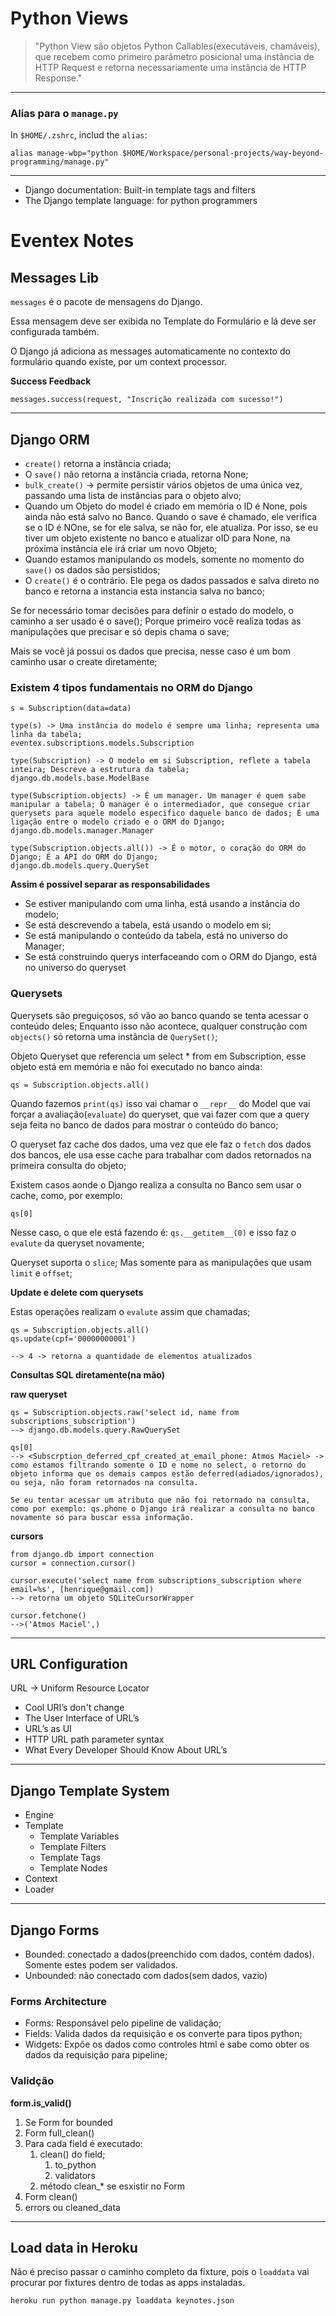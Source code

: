 # Python Views

> "Python View são objetos Python Callables(executáveis, chamáveis),
> que recebem como primeiro parâmetro posicional uma instância de HTTP Request
> e retorna necessariamente uma instância de HTTP Response."

---

### Alias para o `manage.py`

In `$HOME/.zshrc`, includ the `alias`:

`alias manage-wbp="python $HOME/Workspace/personal-projects/way-beyond-programming/manage.py"`

---

- Django documentation: Built-in template tags and filters
- The Django template language: for python programmers

# Eventex Notes

## Messages Lib

`messages` é o pacote de mensagens do Django.

Essa mensagem deve ser exibida no Template do Formulário e lá deve
ser configurada também.

O Django já adiciona as messages automaticamente no contexto
do formulário quando existe, por um context processor.

**Success Feedback**

`messages.success(request, "Inscrição realizada com sucesso!")`

---

## Django ORM

- `create()` retorna a instância criada;
- O `save()` não retorna a instância criada, retorna None;
- `bulk_create()` -> permite persistir vários objetos de uma única vez, passando uma lista de instâncias para o objeto alvo;
- Quando um Objeto do model é criado em memória o ID é None, pois ainda não está salvo no Banco. Quando o save é chamado, ele verifica se o ID é NOne, se for ele salva, se não for, ele atualiza. Por isso, se eu tiver um objeto existente no banco e atualizar oID para None, na próxima instância ele irá criar um novo Objeto;
- Quando estamos manipulando os models, somente no momento do `save()` os dados são persistidos;
- O `create()` é o contrário. Ele pega os dados passados e salva direto no banco e retorna a instancia esta instancia salva no banco;

Se for necessário tomar decisões para definir o estado do modelo, o caminho a ser usado é o save(); Porque primeiro você realiza todas as manipulações que precisar e só depis chama o save;

Mais se você já possui os dados que precisa, nesse caso é um bom caminho usar o create diretamente;

### Existem 4 tipos fundamentais no ORM do Django

`s = Subscription(data=data)`

```
type(s) -> Uma instância do modelo é sempre uma linha; representa uma linha da tabela;
eventex.subscriptions.models.Subscription

type(Subscription) -> O modelo em si Subscription, reflete a tabela inteira; Descreve a estrutura da tabela;
django.db.models.base.ModelBase

type(Subscription.objects) -> É um manager. Um manager é quem sabe manipular a tabela; O manager é o intermediador, que consegue criar querysets para aquele modelo especifico daquele banco de dados; É uma ligação entre o modelo criado e o ORM do Django;
django.db.models.manager.Manager

type(Subscription.objects.all()) -> É o motor, o coração do ORM do Django; É a API do ORM do Django;
django.db.models.query.QuerySet
```

**Assim é possível separar as responsabilidades**

- Se estiver manipulando com uma linha, está usando a instância do modelo;
- Se está descrevendo a tabela, está usando o modelo em si;
- Se está manipulando o conteúdo da tabela, está no universo do Manager;
- Se está construindo querys interfaceando com o ORM do Django, está no universo do queryset

### Querysets

Querysets são preguiçosos, só vão ao banco quando se tenta acessar o conteúdo deles; Enquanto isso não acontece, qualquer construção com  `objects()` só retorna uma instância de `QuerySet()`;

Objeto Queryset que referencia um select * from em Subscription, esse objeto está em memória e não foi executado no banco ainda:

`qs = Subscription.objects.all()`

Quando fazemos `print(qs)` isso vai chamar o `__repr__` do Model que vai forçar a avaliação(`evaluate`) do queryset,
que vai fazer com que a query seja feita no banco de dados para mostrar o conteúdo do banco;

O queryset faz cache dos dados, uma vez que ele faz o `fetch` dos dados dos bancos, ele usa esse cache para trabalhar
com dados retornados na primeira consulta do objeto;

Existem casos aonde o Django realiza a consulta no Banco sem usar o cache, como, por exemplo:

`qs[0]`

Nesse caso, o que ele está fazendo é: `qs.__getitem__(0)` e isso faz o `evalute` da queryset novamente;

Queryset suporta o `slice`; Mas somente para as manipulações que usam `limit` e `offset`;

**Update e delete com querysets**

Estas operações realizam o `evalute` assim que chamadas;

```
qs = Subscription.objects.all()
qs.update(cpf='00000000001')

--> 4 -> retorna a quantidade de elementos atualizados
```

**Consultas SQL diretamente(na mão)**

**raw queryset**

```
qs = Subscription.objects.raw('select id, name from subscriptions_subscription')
--> django.db.models.query.RawQuerySet

qs[0]
--> <Subscrption_deferred_cpf_created_at_email_phone: Atmos Maciel> -> como estamos filtrando somente o ID e nome no select, o retorno do objeto informa que os demais campos estão deferred(adiados/ignorados), ou seja, não foram retornados na consulta.

Se eu tentar acessar um atributo que não foi retornado na consulta, como por exemplo: qs.phone o Django irá realizar a consulta no banco novamente só para buscar essa informação.
```

**cursors**

```
from django.db import connection
cursor = connection.cursor()

cursor.execute('select name from subscriptions_subscription where email=%s', [henrique@gmail.com])
--> retorna um objeto SQLiteCursorWrapper

cursor.fetchone()
-->('Atmos Maciel',)
```

---

## URL Configuration

URL -> Uniform Resource Locator

- Cool URI’s don't change
- The User Interface of URL’s
- URL’s as UI
- HTTP URL path parameter syntax
- What Every Developer Should Know About URL’s

---

## Django Template System

- Engine
- Template
  - Template Variables
  - Template Filters
  - Template Tags
  - Template Nodes
- Context
- Loader

---

## Django Forms

- Bounded: conectado a dados(preenchido com dados, contém dados). Somente estes podem ser validados.
- Unbounded: não conectado com dados(sem dados, vazio)

### Forms Architecture

- Forms: Responsável pelo pipeline de validação;
- Fields: Valida dados da requisição e os converte para tipos python;
- Widgets: Expõe os dados como controles html e sabe como obter os dados da requisição para pipeline;

### Validção

**form.is_valid()**

1. Se Form for bounded
2. Form full_clean()
3. Para cada field é executado:
   1. clean() do field;
      1. to_python
      2. validators
   2. método clean_* se esxistir no Form
4. Form clean()
5. errors ou cleaned_data

---

## Load data in Heroku

Não é preciso passar o caminho completo da fixture, pois o `loaddata` vai procurar por fixtures
dentro de todas as apps instaladas.

`heroku run python manage.py loaddata keynotes.json`
